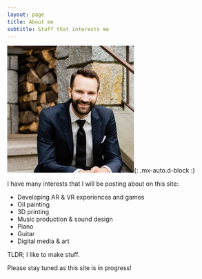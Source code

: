 ```yaml
---
layout: page
title: About me
subtitle: Stuff that interests me
---
```


![ProfilePic](/assets/img/profile-pic.png){: .mx-auto.d-block :}

I have many interests that I will be posting about on this site:

- Developing AR & VR experiences and games
- Oil painting
- 3D printing
- Music production & sound design
- Piano
- Guitar
- Digital media & art

TLDR; I like to make stuff.

Please stay tuned as this site is in progress!

